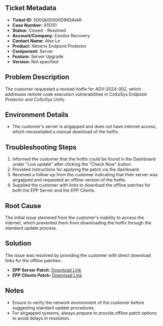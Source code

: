 ## Ticket Metadata
- **Ticket ID:** 500Qk00000D965AIAR
- **Case Number:** 415151
- **Status:** Closed - Resolved
- **Account/Company:** Exodus Recovery
- **Contact Name:** Alex Le
- **Product:** Netwrix Endpoint Protector
- **Component:** Server
- **Feature:** Server Upgrade
- **Version:** Not specified

## Problem Description
The customer requested a revised hotfix for ADV-2024-002, which addresses remote code execution vulnerabilities in CoSoSys Endpoint Protector and CoSoSys Unify.

## Environment Details
- The customer's server is airgapped and does not have internet access, which necessitated a manual download of the hotfix.

## Troubleshooting Steps
1. Informed the customer that the hotfix could be found in the Dashboard under "Live update" after clicking the "Check Now" button.
2. Provided instructions for applying the patch via the dashboard.
3. Received a follow-up from the customer indicating that their server was airgapped and requested an offline version of the hotfix.
4. Supplied the customer with links to download the offline patches for both the EPP Server and the EPP Clients.

## Root Cause
The initial issue stemmed from the customer's inability to access the internet, which prevented them from downloading the hotfix through the standard update process.

## Solution
The issue was resolved by providing the customer with direct download links for the offline patches:
- **EPP Server Patch:** [Download Link](https://download.endpointprotector.com/offline_patches/MP-HWA-EPP4-U8800.tar.gz)
- **EPP Clients Patch:** [Download Link](https://download.endpointprotector.com/offline_agent_patches/MP-HWA-EPP4-U0088-M0002.tar.gz)

## Notes
- Ensure to verify the network environment of the customer before suggesting standard update procedures.
- For airgapped systems, always prepare to provide offline patch options to avoid delays in resolution.